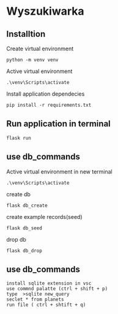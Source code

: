 # Wyszukiwarka

## Installtion

Create virtual environment
```
python -m venv venv
```

Active virtual environment
```
.\venv\Scripts\activate
```

Install application dependecies
```
pip install -r requirements.txt
```

## Run application in terminal
```
flask run
```

## use db_commands

Active virtual environment in new terminal
```
.\venv\Scripts\activate
```

create db
```
flask db_create
```

create example records(seed)
```
flask db_seed
```


drop db
```
flask db_drop
```

## use db_commands
```
install sqlite extension in vsc
use commnd palatte (ctrl + shift + p)
type  >sqlite new_query
seclet * from planets
run file ( ctrl + shtift + q)
```

